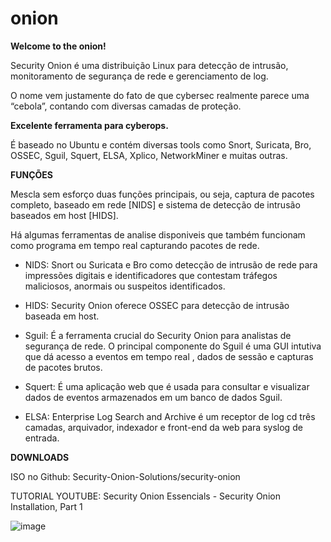 # onion


**Welcome to the onion!**

Security Onion é uma distribuição Linux para detecção de intrusão, monitoramento de segurança de rede e gerenciamento de log.

O nome vem justamente do fato de que cybersec realmente parece uma “cebola”, contando com diversas camadas de proteção.

**Excelente ferramenta para cyberops.**

É baseado no Ubuntu e contém diversas tools como Snort, Suricata, Bro, OSSEC, Sguil, Squert, ELSA, Xplico, NetworkMiner e muitas outras.

**FUNÇÕES**

Mescla sem esforço duas funções principais, ou seja, captura de pacotes completo, baseado em rede [NIDS] e sistema de detecção de intrusão baseados em host [HIDS].

Há algumas ferramentas de analise disponiveis que também funcionam como programa em tempo real capturando pacotes de rede.

- NIDS: Snort ou Suricata e Bro como detecção de intrusão de rede para impressões digitais e identificadores que contestam tráfegos maliciosos, anormais ou suspeitos identificados.

- HIDS: Security Onion oferece OSSEC para detecção de intrusão baseada em host.

- Sguil: É a ferramenta crucial do Security Onion para analistas de segurança de rede. O principal componente do Sguil é uma GUI intutiva que dá acesso a eventos em tempo real , dados de sessão e capturas de pacotes brutos.

- Squert: É uma aplicação web que é usada para consultar e visualizar dados de eventos armazenados em um banco de dados Sguil.

- ELSA: Enterprise Log Search and Archive é um receptor de log cd três camadas, arquivador, indexador e front-end da web para syslog de entrada.

**DOWNLOADS**

ISO no Github: Security-Onion-Solutions/security-onion

TUTORIAL YOUTUBE: Security Onion Essencials - Security Onion Installation, Part 1


![image](https://user-images.githubusercontent.com/41551654/209859888-4a44689f-28be-4ccc-87b2-c76b0982d0c4.png)


